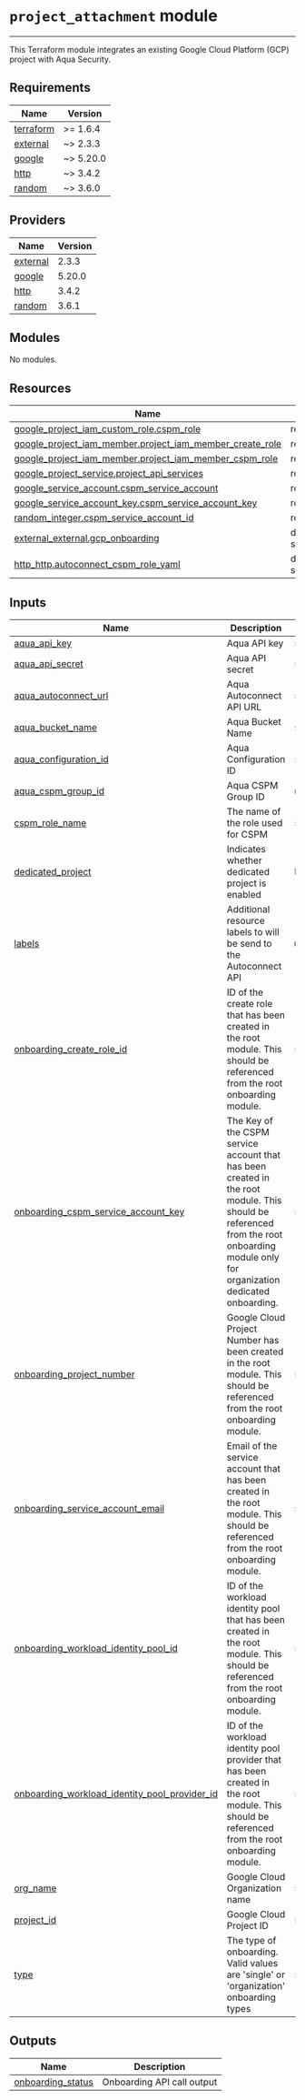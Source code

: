 
# `project_attachment` module

---

This Terraform module integrates an existing Google Cloud Platform (GCP) project with Aqua Security.

<!-- BEGIN_TF_DOCS -->
## Requirements

| Name | Version |
|------|---------|
| <a name="requirement_terraform"></a> [terraform](#requirement\_terraform) | >= 1.6.4 |
| <a name="requirement_external"></a> [external](#requirement\_external) | ~> 2.3.3 |
| <a name="requirement_google"></a> [google](#requirement\_google) | ~> 5.20.0 |
| <a name="requirement_http"></a> [http](#requirement\_http) | ~> 3.4.2 |
| <a name="requirement_random"></a> [random](#requirement\_random) | ~> 3.6.0 |

## Providers

| Name | Version |
|------|---------|
| <a name="provider_external"></a> [external](#provider\_external) | 2.3.3 |
| <a name="provider_google"></a> [google](#provider\_google) | 5.20.0 |
| <a name="provider_http"></a> [http](#provider\_http) | 3.4.2 |
| <a name="provider_random"></a> [random](#provider\_random) | 3.6.1 |

## Modules

No modules.

## Resources

| Name | Type |
|------|------|
| [google_project_iam_custom_role.cspm_role](https://registry.terraform.io/providers/hashicorp/google/latest/docs/resources/project_iam_custom_role) | resource |
| [google_project_iam_member.project_iam_member_create_role](https://registry.terraform.io/providers/hashicorp/google/latest/docs/resources/project_iam_member) | resource |
| [google_project_iam_member.project_iam_member_cspm_role](https://registry.terraform.io/providers/hashicorp/google/latest/docs/resources/project_iam_member) | resource |
| [google_project_service.project_api_services](https://registry.terraform.io/providers/hashicorp/google/latest/docs/resources/project_service) | resource |
| [google_service_account.cspm_service_account](https://registry.terraform.io/providers/hashicorp/google/latest/docs/resources/service_account) | resource |
| [google_service_account_key.cspm_service_account_key](https://registry.terraform.io/providers/hashicorp/google/latest/docs/resources/service_account_key) | resource |
| [random_integer.cspm_service_account_id](https://registry.terraform.io/providers/hashicorp/random/latest/docs/resources/integer) | resource |
| [external_external.gcp_onboarding](https://registry.terraform.io/providers/hashicorp/external/latest/docs/data-sources/external) | data source |
| [http_http.autoconnect_cspm_role_yaml](https://registry.terraform.io/providers/hashicorp/http/latest/docs/data-sources/http) | data source |

## Inputs

| Name | Description | Type | Default | Required |
|------|-------------|------|---------|:--------:|
| <a name="input_aqua_api_key"></a> [aqua\_api\_key](#input\_aqua\_api\_key) | Aqua API key | `string` | n/a | yes |
| <a name="input_aqua_api_secret"></a> [aqua\_api\_secret](#input\_aqua\_api\_secret) | Aqua API secret | `string` | n/a | yes |
| <a name="input_aqua_autoconnect_url"></a> [aqua\_autoconnect\_url](#input\_aqua\_autoconnect\_url) | Aqua Autoconnect API URL | `string` | n/a | yes |
| <a name="input_aqua_bucket_name"></a> [aqua\_bucket\_name](#input\_aqua\_bucket\_name) | Aqua Bucket Name | `string` | n/a | yes |
| <a name="input_aqua_configuration_id"></a> [aqua\_configuration\_id](#input\_aqua\_configuration\_id) | Aqua Configuration ID | `string` | n/a | yes |
| <a name="input_aqua_cspm_group_id"></a> [aqua\_cspm\_group\_id](#input\_aqua\_cspm\_group\_id) | Aqua CSPM Group ID | `number` | n/a | yes |
| <a name="input_cspm_role_name"></a> [cspm\_role\_name](#input\_cspm\_role\_name) | The name of the role used for CSPM | `string` | `"AquaAutoConnectRole"` | no |
| <a name="input_dedicated_project"></a> [dedicated\_project](#input\_dedicated\_project) | Indicates whether dedicated project is enabled | `bool` | `true` | no |
| <a name="input_labels"></a> [labels](#input\_labels) | Additional resource labels to will be send to the Autoconnect API | `map(string)` | `{}` | no |
| <a name="input_onboarding_create_role_id"></a> [onboarding\_create\_role\_id](#input\_onboarding\_create\_role\_id) | ID of the create role that has been created in the root module. This should be referenced from the root onboarding module. | `string` | `""` | no |
| <a name="input_onboarding_cspm_service_account_key"></a> [onboarding\_cspm\_service\_account\_key](#input\_onboarding\_cspm\_service\_account\_key) | The Key of the CSPM service account that has been created in the root module. This should be referenced from the root onboarding module only for organization dedicated onboarding. | `string` | `""` | no |
| <a name="input_onboarding_project_number"></a> [onboarding\_project\_number](#input\_onboarding\_project\_number) | Google Cloud Project Number has been created in the root module. This should be referenced from the root onboarding module. | `string` | n/a | yes |
| <a name="input_onboarding_service_account_email"></a> [onboarding\_service\_account\_email](#input\_onboarding\_service\_account\_email) | Email of the service account that has been created in the root module. This should be referenced from the root onboarding module. | `string` | n/a | yes |
| <a name="input_onboarding_workload_identity_pool_id"></a> [onboarding\_workload\_identity\_pool\_id](#input\_onboarding\_workload\_identity\_pool\_id) | ID of the workload identity pool that has been created in the root module. This should be referenced from the root onboarding module. | `string` | n/a | yes |
| <a name="input_onboarding_workload_identity_pool_provider_id"></a> [onboarding\_workload\_identity\_pool\_provider\_id](#input\_onboarding\_workload\_identity\_pool\_provider\_id) | ID of the workload identity pool provider that has been created in the root module. This should be referenced from the root onboarding module. | `string` | n/a | yes |
| <a name="input_org_name"></a> [org\_name](#input\_org\_name) | Google Cloud Organization name | `string` | n/a | yes |
| <a name="input_project_id"></a> [project\_id](#input\_project\_id) | Google Cloud Project ID | `string` | n/a | yes |
| <a name="input_type"></a> [type](#input\_type) | The type of onboarding. Valid values are 'single' or 'organization' onboarding types | `string` | n/a | yes |

## Outputs

| Name | Description |
|------|-------------|
| <a name="output_onboarding_status"></a> [onboarding\_status](#output\_onboarding\_status) | Onboarding API call output |
<!-- END_TF_DOCS -->
